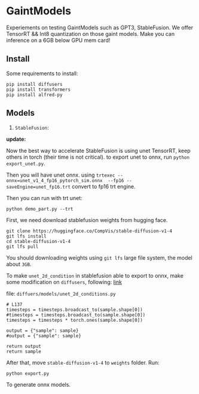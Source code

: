 # GaintModels

Experiements on testing GaintModels such as GPT3, StableFusion. We offer TensorRT && Int8 quantization on those gaint models. Make you can inference on a 6GB below GPU mem card!


## Install

Some requirements to install:

```
pip install diffusers
pip install transformers
pip install alfred-py
```


## Models


1. `StableFusion`:

**update:**

Now the best way to accelerate StableFusion is using unet TensorRT, keep others in torch (their time is not critical).
to export unet to onnx, run `python export_unet.py`.

Then you will have unet onnx. using `trtexec --onnx=unet_v1_4_fp16_pytorch_sim.onnx  --fp16 --saveEngine=unet_fp16.trt` convert to fp16 trt engine.

Then you can run with trt unet:

```
python demo_part.py --trt
```


First, we need download stablefusion weights from hugging face. 

```
git clone https://huggingface.co/CompVis/stable-diffusion-v1-4
git lfs install
cd stable-diffusion-v1-4
git lfs pull
```

You should downloading weights using `git lfs` large file system, the model about `3GB`.

To make `unet_2d_condition` in stablefusion able to export to onnx, make some modification on `diffusers`, following: [link](https://github.com/harishanand95/diffusers/commit/8dd4e822f87e1b4259755a2181218797ceecc410)

file: `diffuers/models/unet_2d_conditions.py`

```
# L137
timesteps = timesteps.broadcast_to(sample.shape[0])
#timesteps = timesteps.broadcast_to(sample.shape[0])
timesteps = timesteps * torch.ones(sample.shape[0])

output = {"sample": sample}
#output = {"sample": sample}

return output
return sample
```

After that, move `stable-diffusion-v1-4` to `weights` folder. Run:

```
python export.py
```

To generate onnx models.